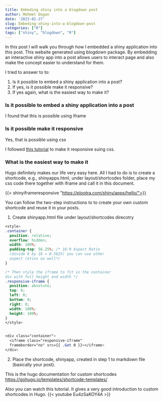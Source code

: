 ```yaml
---
title: Embeding shiny into a blogdown post
author: Mehmet Dogan
date: '2023-01-27'
slug: Embeding-shiny-into-a-blogdown-post
categories: ["R"]
tags: ["shiny", "blogdown", "R"]
---
```


In this post I will walk you through how I embedded a shiny application into this post. This website generated using blogdown package. By embedding an interactive shiny app into a post allows users to interact page and also make the concept easier to understand for them.

I tried to answer to to:
1. Is it possible to embed a shiny application into a post?
2. If yes, is it possible make it responsive?
3. If yes again, what is the easiest way to make it?

### Is it possible to embed a shiny application into a post
I found that this is possible using iframe 


### Is it possible make it responsive
Yes, that is possible using css

I followed [this tutorial](https://www.w3schools.com/howto/howto_css_responsive_iframes.asp) to make it responsive suing css.



### What is the easiest way to make it
Hugo definitely makes our life very easy here. All I had to do is to create a shortcode, e.g., shinyapps.html, under layout/shortcodes folder, place my css code there together with iframe and call it in this document.



{{< shinyiframeresponsive "https://plootra.com/shiny/apps/hello/">}}

You can follow the two-step instructions to to create your own custom shortcode and reuse it in your posts.


1. Create shinyapp.html file under layout/shortcodes direcotry

```css
<style>
.container {
  position: relative;
  overflow: hidden;
  width: 100%;
  padding-top: 56.25%; /* 16:9 Aspect Ratio
  (divide 9 by 16 = 0.5625) you can use other
  aspect ratios as well*/
}

/* Then style the iframe to fit in the container
div with full height and width */
.responsive-iframe {
  position: absolute;
  top: 0;
  left: 0;
  bottom: 0;
  right: 0;
  width: 100%;
  height: 100%;
}
</style>


<div class="container"> 
  <iframe class="responsive-iframe" 
  frameborder="no" src={{ .Get 0 }}></iframe>
</div>
```

2. Place the shortcode, shinyapp, created in step 1 to markdown file (basically your post).



This is the hugo documentation for custom shortcodes
https://gohugo.io/templates/shortcode-templates/


Also you can watch this tutorial. It gives a very good introduction to custom shortcodes in Hugo. 
{{< youtube Eu4zSaKOY4A >}}



